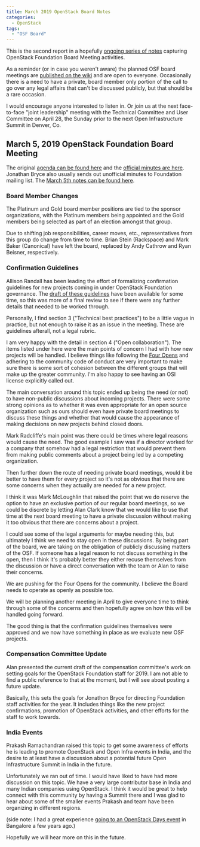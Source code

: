 ```yaml
---
title: March 2019 OpenStack Board Notes
categories:
  - OpenStack
tags:
  - "OSF Board"
---
```


This is the second report in a hopefully [ongoing series of
notes](http://www.ivehearditbothways.com/tags/#osf-board) capturing OpenStack
Foundation Board Meeting activities.

As a reminder (or in case you weren't aware) the planned OSF board meetings are
[published on the
wiki](https://wiki.openstack.org/wiki/Governance/Foundation#OpenStack_Board_of_Director_Meetings)
and are open to everyone. Occasionally there is a need to have a private, board
member only portion of the call to go over any legal affairs that can't be
discussed publicly, but that should be a rare occasion.

I would encourage anyone interested to listen in. Or join us at the next
face-to-face "joint leadership" meeting with the Technical Committee and User
Committee on April 28, the Sunday prior to the next Open Infrastructure Summit
in Denver, Co.

## March 5, 2019 OpenStack Foundation Board Meeting

The original [agenda can be found
here](https://wiki.openstack.org/wiki/Governance/Foundation/5March2019BoardMeeting)
and the [official minutes are
here](https://wiki.openstack.org/wiki/Governance/Foundation/5March2019BoardMinutes).
Jonathan Bryce also usually sends out unofficial minutes to Foundation mailing
list. The [March 5th notes can be found
here](http://lists.openstack.org/pipermail/foundation/2019-March/002719.html).

### Board Member Changes

The Platinum and Gold board member positions are tied to the sponsor
organizations, with the Platinum members being appointed and the Gold members
being selected as part of an election amongst that group.

Due to shifting job responsibilities, career moves, etc., representatives from
this group do change from time to time. Brian Stein (Rackspace) and Mark Baker
(Canonical) have left the board, replaced by Andy Cathrow and Ryan Beisner,
respectively.

### Confirmation Guidelines

Allison Randall has been leading the effort of formalizing confirmation
guidelines for new projects coming in under OpenStack Foundation governance.
The [draft of these
guidelines](https://wiki.openstack.org/wiki/Governance/Foundation/OSFProjectConfirmationGuidelines)
have been available for some time, so this was more of a final review to see if
there were any further details that needed to be worked through.

Personally, I find section 3 ("Technical best practices") to be a little vague
in practice, but not enough to raise it as an issue in the meeting. These are
guidelines afterall, not a legal rubric.

I am very happy with the detail in section 4 ("Open collaboration"). The items
listed under here were the main points of concern I had with how new projects
will be handled. I believe things like following the [Four
Opens](https://governance.openstack.org/tc/reference/opens.html) and adhering
to the community code of conduct are very important to make sure there is some
sort of cohesion between the different groups that will make up the greater
community. I'm also happy to see having an OSI license explicitly called out.

The main conversation around this topic ended up being the need (or not) to
have non-public discussions about incoming projects. There were some strong
opinions as to whether it was even appropriate for an open source organization
such as ours should even have private board meetings to discuss these things
and whether that would cause the appearance of making decisions on new projects
behind closed doors.

Mark Radcliffe's main point was there could be times where legal reasons would
cause the need. The good example I saw was if a director worked for a company
that somehow had a legal restriction that would prevent them from making public
comments about a project being led by a competing organization.

Then further down the route of needing private board meetings, would it be
better to have them for every project so it's not as obvious that there are
some concerns when they actually are needed for a new project.

I think it was Mark McLoughlin that raised the point that we do reserve the
option to have an exclusive portion of our regular board meetings, so we could
be discrete by letting Alan Clark know that we would like to use that time at
the next board meeting to have a private discussion without making it too
obvious that there are concerns about a project.

I could see some of the legal arguments for maybe needing this, but ultimately
I think we need to stay open in these discussions. By being part of the board,
we are taking on the obligation of publicly discussing matters of the OSF. If
someone has a legal reason to not discuss something in the open, then I think
it's probably better they either recuse themselves from the discussion or have
a direct conversation with the team or Alan to raise their concerns.

We are pushing for the Four Opens for the community. I believe the Board needs
to operate as openly as possible too.

We will be planning another meeting in April to give everyone time to think
through some of the concerns and then hopefully agree on how this will be
handled going forward.

The good thing is that the confirmation guidelines themselves were approved and
we now have something in place as we evaluate new OSF projects.

### Compensation Committee Update

Alan presented the current draft of the compensation committee's work on
setting goals for the OpenStack Foundation staff for 2019. I am not able to
find a public reference to that at the moment, but I will see about posting a
future update.

Basically, this sets the goals for Jonathon Bryce for directing Foundation
staff activities for the year. It includes things like the new project
confirmations, promotion of OpenStack activities, and other efforts for the
staff to work towards.

### India Events

Prakash Ramachandran raised this topic to get some awareness of efforts he is
leading to promote OpenStack and Open Infra events in India, and the desire to
at least have a discussion about a potential future Open Infrastructure Summit
in India in the future.

Unfortunately we ran out of time. I would have liked to have had more
discussion on this topic. We have a very large contributor base in India and
many Indian companies using OpenStack. I think it would be great to help
connect with this community by having a Summit there and I was glad to hear
about some of the smaller events Prakash and team have been organizing in
different regions.

(side note: I had a great experience [going to an OpenStack Days
event](http://www.ivehearditbothways.com/openstack/openstack-day-india-2016/)
in Bangalore a few years ago.)

Hopefully we will hear more on this in the future.

